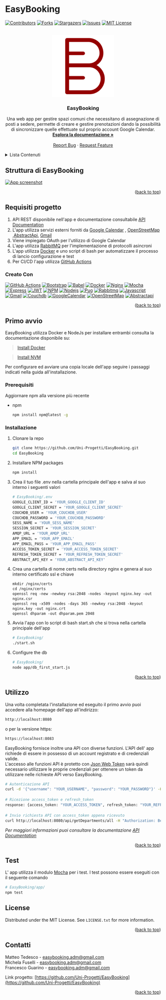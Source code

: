 # EasyBooking

<a name="readme-top"></a>

[![Contributors][contributors-shield]][contributors-url]
[![Forks][forks-shield]][forks-url]
[![Stargazers][stars-shield]][stars-url]
[![Issues][issues-shield]][issues-url]
[![MIT License][license-shield]][license-url]



<!-- PROJECT LOGO -->
<br />
<div align="center">
  <a href="https://github.com/Uni-Progetti/EasyBooking">
    <img src="./app/public/images/logo_readme.svg" alt="Logo" width="200" height="200">
  </a>

<h3 align="center">EasyBooking</h3>

  <p align="center">
    Una web app per gestire spazi comuni che necessitano di assegnazione di posti a sedere, permette di creare e gestire prenotazioni dando la possibilità di sincronizzare quelle effettuate sul proprio account Google Calendar.
    <br />
    <a href="https://github.com/Uni-Progetti/EasyBooking"><strong>Esplora la documentazione »</strong></a>
    <br />
    <br />
    <a href="https://github.com/Uni-Progetti/EasyBooking/issues">Report Bug</a>
    ·
    <a href="https://github.com/Uni-Progetti/EasyBooking/issues">Request Feature</a>
  </p>
</div>



<!-- TABLE OF CONTENTS -->
<details>
  <summary>Lista Contenuti</summary>
  <ol>
    <li>
      <a href="#requisiti-progetto">Requisiti progetto</a>
      <ul>
        <li><a href="#creato-con">Creato Con</a></li>
      </ul>
    </li>
    <li>
      <a href="#primo-avvio">Primo avvio</a>
      <ul>
        <li><a href="#prerequisiti">Prerequisiti</a></li>
        <li><a href="#installazione">Installazione</a></li>
      </ul>
    </li>
    <li><a href="#utilizzo">Utilizzo</a></li>
    <li><a href="#test">Test</a></li>
    <li><a href="#license">License</a></li>
    <li><a href="#contatti">Contatti</a></li>
  </ol>
</details>



<!-- ABOUT THE PROJECT -->
## Struttura di EasyBooking

[![App screenshot][product-screenshot]](https://example.com)



<p align="right">(<a href="#readme-top">back to top</a>)</p>

## Requisiti progetto
1. API REST disponibile nell'app e documentazione consultabile [API Documentation](http://localhost:8080/apidoc)
2. L'app utilizza servizi esterni forniti da [Google Calendar][GoogleCalendar-url] , [OpenStreetMap][OpenStreetMap-url] ,[AbstractApi][Abstractapi-url], [Gmail][Gmail-url]
3. Viene impiegato OAuth per l'utilizzo di Google Calendar
4. L'app utilizza [RabbitMQ][Rabbitmq-url] per l'implementazione di protocolli asincroni
5. L'app utilizza [Docker][Docker-url] e uno script di bash per automatizzare il processo di lancio configurazione e test
6. Per CI/CD l'app utilizza [GitHub Actions][GitHub Actions-url]

### Creato Con

[![GitHub Actions][GitHub Actions]][GitHub Actions-url]
[![Bootstrap][Bootstrap.com]][Bootstrap-url]
[![Babel]][Babel-url]
[![Docker]][Docker-url]
[![Nginx]][Nginx-url]
[![Mocha]][Mocha-url]
[![Express]][Express-url]
[![JWT]][JWT-url]
[![NPM]][NPM-url]
[![Nodejs]][Nodejs-url]
[![Pug]][Pug-url]
[![Rabbitmq]][Rabbitmq-url]
[![Javascript]][Javascript-url]
[![Gmail]][Gmail-url]
[![Couchdb]][Couchdb-url]
[![GoogleCalendar]][GoogleCalendar-url]
[![OpenStreetMap]][OpenStreetMap-url]
[![Abstractapi]][Abstractapi-url]
<p align="right">(<a href="#readme-top">back to top</a>)</p>



<!-- GETTING STARTED -->
## Primo avvio

EasyBooking utilizza Docker e NodeJs per installare entrambi consulta la documentazione disponibile su:

>[Install Docker](https://docs.docker.com/get-docker/)

>[Install NVM](https://github.com/nvm-sh/nvm)

Per configurare ed avviare una copia locale dell'app seguire i passaggi indicati nella guida all'installazione.

### Prerequisiti

Aggiornare npm alla versione più recente
* npm
  ```sh
  npm install npm@latest -g
  ```

### Installazione

1. Clonare la repo
   ```sh
   git clone https://github.com/Uni-Progetti/EasyBooking.git
   cd EasyBooking
   ```
2. Installare NPM packages
   ```sh
   npm install
   ```
3. Crea il tuo file .env nella cartella principale dell'app e salva al suo interno i seguenti valori
    ```sh
    # EasyBooking/.env
    GOOGLE_CLIENT_ID = 'YOUR_GOOGLE_CLIENT_ID'
    GOOGLE_CLIENT_SECRET = 'YOUR_GOOGLE_CLIENT_SECRET'
    COUCHDB_USER = 'YOUR_COUCHDB_USER'
    COUCHDB_PASSWORD = 'YOUR_COUCHDB_PASSWORD'
    SESS_NAME = 'YOUR_SESS_NAME'
    SESSION_SECRET = 'YOUR_SESSION_SECRET'
    AMQP_URL = 'YOUR_AMQP_URL'
    APP_EMAIL = 'YOUR_APP_EMAIL'
    APP_EMAIL_PASS = 'YOUR_APP_EMAIL_PASS'
    ACCESS_TOKEN_SECRET = 'YOUR_ACCESS_TOKEN_SECRET'
    REFRESH_TOKEN_SECRET = 'YOUR_REFRESH_TOKEN_SECRET'
    ABSTRACT_API_KEY = 'YOUR_ABSTRACT_API_KEY'
    ```
4. Crea una cartella di nome certs nella directory nginx e genera al suo interno certificato ssl e chiave
    ```
    mkdir /nginx/certs
    cd /nginx/certs
    openssl req -new -newkey rsa:2048 -nodes -keyout nginx.key -out nginx.csr
    openssl req -x509 -nodes -days 365 -newkey rsa:2048 -keyout nginx.key -out nginx.crt
    openssl dhparam -out dhparam.pem 2048
5. Avvia l'app con lo script di bash start.sh che si trova nella cartella principale dell'app 
    ```sh
    # EasyBooking/
    ./start.sh
    ```
6. Configure the db
    ```sh
    # EasyBooking/
    node app/db_first_start.js
    ```

<p align="right">(<a href="#readme-top">back to top</a>)</p>



<!-- USAGE EXAMPLES -->
## Utilizzo

Una volta completata l'installazione ed eseguito il primo avvio puoi accedere alla homepage dell'app all'indirizzo:
```sh
http://localhost:8080
```
o per la versione https:
```sh
https://localhost:8083
```
EasyBooking fornisce inoltre una API con diverse funzioni.
L'API dell' app richiede di essere in possesso di un account registrato e di credenziali valide.<br>
L'accesso alle funzioni API è protetto con <a href="https://jwt.io/">Json Web Token</a> sarà quindi necessario utilizzare le proprie credenziali per ottenere un token da utilizzare nelle richieste API verso EasyBooking.
```sh
# Autenticazione API
curl -d '{"username": "YOUR_USERNAME", "password": "YOUR_PASSWORD"}' -H "Content-Type: application/json" -X POST http://localhost:8080/api/login 

# Ricezione access_token e refresh_token
response: {access_token: "YOUR_ACCESS_TOKEN", refresh_token: "YOUR_REFRESH_TOKEN"}

# Invio richiesta API con access_token appena ricevuto
curl http://localhost:8080/api/getDepartments/all -H "Authorization: Bearer YOUR_ACCESS_TOKEN"

```

_Per maggiori informazioni puoi consultare la documentazione [API Documentation](http://localhost:8080/apidoc)_

<p align="right">(<a href="#readme-top">back to top</a>)</p>

## Test

L' app utilizza il modulo [Mocha](https://mochajs.org/) per i test. I test possono essere eseguiti con il seguente comando
```sh
# EasyBooking/app/
npm test
```

<!-- ROADMAP -->
<!-- ## Roadmap

- [ ] Feature 1
- [ ] Feature 2
- [ ] Feature 3
    - [ ] Nested Feature

See the [open issues](https://github.com/Uni-Progetti/EasyBooking/issues) for a full list of proposed features (and known issues).

<p align="right">(<a href="#readme-top">back to top</a>)</p> -->



<!-- CONTRIBUTING -->
<!-- ## Contributing

Contributions are what make the open source community such an amazing place to learn, inspire, and create. Any contributions you make are **greatly appreciated**.

If you have a suggestion that would make this better, please fork the repo and create a pull request. You can also simply open an issue with the tag "enhancement".
Don't forget to give the project a star! Thanks again!

1. Fork the Project
2. Create your Feature Branch (`git checkout -b feature/AmazingFeature`)
3. Commit your Changes (`git commit -m 'Add some AmazingFeature'`)
4. Push to the Branch (`git push origin feature/AmazingFeature`)
5. Open a Pull Request

<p align="right">(<a href="#readme-top">back to top</a>)</p> -->



<!-- LICENSE -->
## License

Distributed under the MIT License. See `LICENSE.txt` for more information.

<p align="right">(<a href="#readme-top">back to top</a>)</p>



<!-- CONTACT -->
## Contatti
Matteo Tedesco - easybooking.adm@gmail.com</br>
Michela Fuselli - easybooking.adm@gmail.com</br>
Francesco Guarino - easybooking.adm@gmail.com

Link progetto: [https://github.com/Uni-Progetti/EasyBooking](https://github.com/Uni-Progetti/EasyBooking)

<p align="right">(<a href="#readme-top">back to top</a>)</p>



<!-- ACKNOWLEDGMENTS -->
<!-- ## Acknowledgments

* []()
* []()
* []()

<p align="right">(<a href="#readme-top">back to top</a>)</p> -->



<!-- MARKDOWN LINKS & IMAGES -->
<!-- https://www.markdownguide.org/basic-syntax/#reference-style-links -->
[contributors-shield]: https://img.shields.io/github/contributors/Uni-Progetti/EasyBooking.svg?style=for-the-badge
[contributors-url]: https://github.com/Uni-Progetti/EasyBooking/graphs/contributors
[forks-shield]: https://img.shields.io/github/forks/Uni-Progetti/EasyBooking.svg?style=for-the-badge
[forks-url]: https://github.com/Uni-Progetti/EasyBooking/network/members
[stars-shield]: https://img.shields.io/github/stars/Uni-Progetti/EasyBooking.svg?style=for-the-badge
[stars-url]: https://github.com/Uni-Progetti/EasyBooking/stargazers
[issues-shield]: https://img.shields.io/github/issues/Uni-Progetti/EasyBooking.svg?style=for-the-badge
[issues-url]: https://github.com/Uni-Progetti/EasyBooking/issues
[license-shield]: https://img.shields.io/github/license/Uni-Progetti/EasyBooking?style=for-the-badge
[license-url]: https://github.com/Uni-Progetti/EasyBooking/blob/master/LICENSE
[linkedin-shield]: https://img.shields.io/badge/-LinkedIn-black.svg?style=for-the-badge&logo=linkedin&colorB=555
[linkedin-url]: https://linkedin.com/in/linkedin_username
[product-screenshot]: images/screenshot.png
[GitHub Actions]: https://img.shields.io/badge/github%20actions-%232671E5.svg?style=for-the-badge&logo=githubactions&logoColor=white
[Github Actions-url]: https://github.com/features/actions
[Bootstrap.com]: https://img.shields.io/badge/Bootstrap-563D7C?style=for-the-badge&logo=bootstrap&logoColor=white
[Bootstrap-url]: https://getbootstrap.com
[Babel]: https://img.shields.io/badge/Babel-F9DC3e?style=for-the-badge&logo=babel&logoColor=black
[Babel-url]: https://babeljs.io/
[Docker]: https://img.shields.io/badge/docker-%230db7ed.svg?style=for-the-badge&logo=docker&logoColor=white
[Docker-url]: https://www.docker.com/
[Nginx]: https://img.shields.io/badge/nginx-%23009639.svg?style=for-the-badge&logo=nginx&logoColor=white
[Nginx-url]: https://www.nginx.com/
[Mocha]: https://img.shields.io/badge/-mocha-%238D6748?style=for-the-badge&logo=mocha&logoColor=white
[Mocha-url]: https://mochajs.org/
[Express]: https://img.shields.io/badge/express.js-%23404d59.svg?style=for-the-badge&logo=express&logoColor=%2361DAFB
[Express-url]: https://expressjs.com/
[JWT]: https://img.shields.io/badge/JWT-black?style=for-the-badge&logo=JSON%20web%20tokens
[JWT-url]: https://jwt.io/
[NPM]: https://img.shields.io/badge/NPM-%23000000.svg?style=for-the-badge&logo=npm&logoColor=white
[NPM-url]: https://www.npmjs.com/
[Nodejs]: https://img.shields.io/badge/node.js-6DA55F?style=for-the-badge&logo=node.js&logoColor=white
[Nodejs-url]: https://nodejs.org/
[Pug]: https://img.shields.io/badge/Pug-FFF?style=for-the-badge&logo=pug&logoColor=A86454
[Pug-url]: https://pugjs.org/
[Rabbitmq]: https://img.shields.io/badge/Rabbitmq-FF6600?style=for-the-badge&logo=rabbitmq&logoColor=white
[Rabbitmq-url]: https://www.rabbitmq.com/
[Javascript]: https://img.shields.io/badge/javascript-%23323330.svg?style=for-the-badge&logo=javascript&logoColor=%23F7DF1E
[Javascript-url]: https://developer.mozilla.org/en-US/docs/Web/JavaScript
[Gmail]: https://img.shields.io/badge/Gmail-D14836?style=for-the-badge&logo=gmail&logoColor=white
[Gmail-url]: https://www.google.com/intl/en/gmail/about/
[Couchdb]: https://img.shields.io/badge/Couchdb-EA2328?style=for-the-badge&logo=couchbase&logoColor=white
[Couchdb-url]: https://couchdb.apache.org/
[GoogleCalendar]: https://img.shields.io/badge/Google_Calendar-4285F4?style=for-the-badge&logo=google-calendar&logoColor=white
[GoogleCalendar-url]: https://www.google.com/intl/en/calendar/about/
[OpenStreetMap]: https://img.shields.io/badge/OpenStreetMap-black?style=for-the-badge&logo=openstreetmap&logoColor=yellowgreen
[OpenStreetMap-url]: https://www.openstreetmap.org/
[Abstractapi]: https://img.shields.io/badge/AbstractApi-FFF?style=for-the-badge&logo=abstract&logoColor=A86454
[Abstractapi-url]: https://www.abstractapi.com